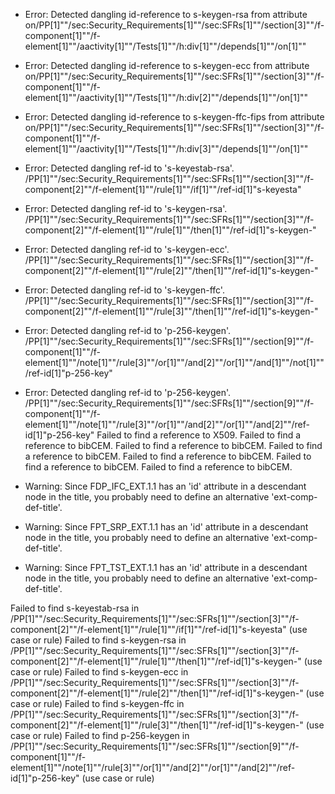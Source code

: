 * Error: Detected dangling id-reference to s-keygen-rsa from attribute
        on/PP[1]""/sec:Security_Requirements[1]""/sec:SFRs[1]""/section[3]""/f-component[1]""/f-element[1]""/aactivity[1]""/Tests[1]""/h:div[1]""/depends[1]""/on[1]""
* Error: Detected dangling id-reference to s-keygen-ecc from attribute
        on/PP[1]""/sec:Security_Requirements[1]""/sec:SFRs[1]""/section[3]""/f-component[1]""/f-element[1]""/aactivity[1]""/Tests[1]""/h:div[2]""/depends[1]""/on[1]""
* Error: Detected dangling id-reference to s-keygen-ffc-fips from attribute
        on/PP[1]""/sec:Security_Requirements[1]""/sec:SFRs[1]""/section[3]""/f-component[1]""/f-element[1]""/aactivity[1]""/Tests[1]""/h:div[3]""/depends[1]""/on[1]""
* Error: Detected dangling ref-id to 's-keyestab-rsa'.
	  /PP[1]""/sec:Security_Requirements[1]""/sec:SFRs[1]""/section[3]""/f-component[2]""/f-element[1]""/rule[1]""/if[1]""/ref-id[1]"s-keyesta"
* Error: Detected dangling ref-id to 's-keygen-rsa'.
	  /PP[1]""/sec:Security_Requirements[1]""/sec:SFRs[1]""/section[3]""/f-component[2]""/f-element[1]""/rule[1]""/then[1]""/ref-id[1]"s-keygen-"
* Error: Detected dangling ref-id to 's-keygen-ecc'.
	  /PP[1]""/sec:Security_Requirements[1]""/sec:SFRs[1]""/section[3]""/f-component[2]""/f-element[1]""/rule[2]""/then[1]""/ref-id[1]"s-keygen-"
* Error: Detected dangling ref-id to 's-keygen-ffc'.
	  /PP[1]""/sec:Security_Requirements[1]""/sec:SFRs[1]""/section[3]""/f-component[2]""/f-element[1]""/rule[3]""/then[1]""/ref-id[1]"s-keygen-"
* Error: Detected dangling ref-id to 'p-256-keygen'.
	  /PP[1]""/sec:Security_Requirements[1]""/sec:SFRs[1]""/section[9]""/f-component[1]""/f-element[1]""/note[1]""/rule[3]""/or[1]""/and[2]""/or[1]""/and[1]""/not[1]""/ref-id[1]"p-256-key"
* Error: Detected dangling ref-id to 'p-256-keygen'.
	  /PP[1]""/sec:Security_Requirements[1]""/sec:SFRs[1]""/section[9]""/f-component[1]""/f-element[1]""/note[1]""/rule[3]""/or[1]""/and[2]""/or[1]""/and[2]""/ref-id[1]"p-256-key"
 Failed to find a reference to X509.
 Failed to find a reference to bibCEM.
 Failed to find a reference to bibCEM.
 Failed to find a reference to bibCEM.
 Failed to find a reference to bibCEM.
 Failed to find a reference to bibCEM.
 Failed to find a reference to bibCEM.
* Warning: Since FDP_IFC_EXT.1.1 has an 'id' attribute in a descendant node in the title, you probably need to define an alternative 'ext-comp-def-title'.
                       
* Warning: Since FPT_SRP_EXT.1.1 has an 'id' attribute in a descendant node in the title, you probably need to define an alternative 'ext-comp-def-title'.
                       
* Warning: Since FPT_TST_EXT.1.1 has an 'id' attribute in a descendant node in the title, you probably need to define an alternative 'ext-comp-def-title'.
                       
 Failed to find s-keyestab-rsa in /PP[1]""/sec:Security_Requirements[1]""/sec:SFRs[1]""/section[3]""/f-component[2]""/f-element[1]""/rule[1]""/if[1]""/ref-id[1]"s-keyesta" (use case or rule)
 Failed to find s-keygen-rsa in /PP[1]""/sec:Security_Requirements[1]""/sec:SFRs[1]""/section[3]""/f-component[2]""/f-element[1]""/rule[1]""/then[1]""/ref-id[1]"s-keygen-" (use case or rule)
 Failed to find s-keygen-ecc in /PP[1]""/sec:Security_Requirements[1]""/sec:SFRs[1]""/section[3]""/f-component[2]""/f-element[1]""/rule[2]""/then[1]""/ref-id[1]"s-keygen-" (use case or rule)
 Failed to find s-keygen-ffc in /PP[1]""/sec:Security_Requirements[1]""/sec:SFRs[1]""/section[3]""/f-component[2]""/f-element[1]""/rule[3]""/then[1]""/ref-id[1]"s-keygen-" (use case or rule)
 Failed to find p-256-keygen in /PP[1]""/sec:Security_Requirements[1]""/sec:SFRs[1]""/section[9]""/f-component[1]""/f-element[1]""/note[1]""/rule[3]""/or[1]""/and[2]""/or[1]""/and[2]""/ref-id[1]"p-256-key" (use case or rule)
